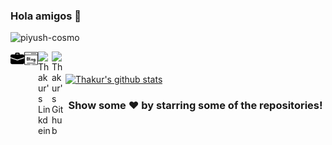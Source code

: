 ### Hola amigos 👋

<p align="left"> <img src="https://komarev.com/ghpvc/?username=piyush-cosmo&label=Views&color=blue&style=plastic" alt="piyush-cosmo" /> </p>

<a href="https://piyush-cosmo.github.io/cosmo/#/">
  <img align="left" alt="Thakur's Portfolio" width="22px" src="https://github.com/piyush-cosmo/piyush-cosmo/blob/master/suitcase.svg" />
</a>
<a href="https://tech-a-way-blog.vercel.app/">
  <img align="left" alt="Thakur's Blog" width="22px" src="https://github.com/piyush-cosmo/piyush-cosmo/blob/master/blogging.svg" />
</a>
<a href="https://www.linkedin.com/in/cosmo3769/">
  <img align="left" alt="Thakur's Linkdein" width="22px" src="https://cdn.jsdelivr.net/npm/simple-icons@v3/icons/linkedin.svg" />
</a>
<a href="https://github.com/piyush-cosmo">
  <img align="left" alt="Thakur's Github" width="22px" src="https://cdn.jsdelivr.net/npm/simple-icons@v3/icons/github.svg" />
</a>


<br/>
<br/>

<!--
**piyush-cosmo/piyush-cosmo** is a ✨ _special_ ✨ repository because its `README.md` (this file) appears on your GitHub profile.

Here are some ideas to get you started:

- 🔭 I’m currently working on ...
- 🌱 I’m currently learning ...
- 👯 I’m looking to collaborate on ...
- 🤔 I’m looking for help with ...
- 💬 Ask me about ...
- 📫 How to reach me: ...
- 😄 Pronouns: ...
- ⚡ Fun fact: ...
-->

<a href="https://github.com/piyush-cosmo">
 <img align="center" src="https://github-readme-stats.vercel.app/api?username=piyush-cosmo&show_icons=true&theme=dark&line_height=27" alt="Thakur's github stats"/>
</a>

<div align="center">

### Show some ❤️ by starring some of the repositories!

</div>
